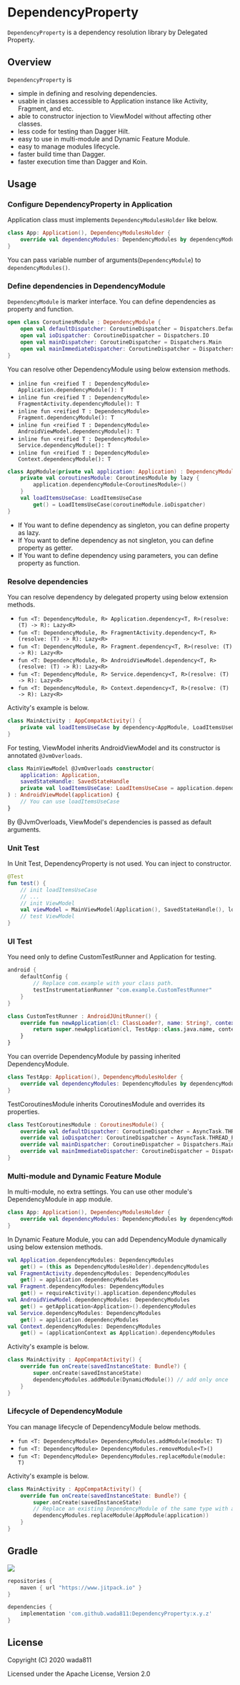 DependencyProperty
=====

`DependencyProperty` is a dependency resolution library by Delegated Property.

## Overview

`DependencyProperty` is

- simple in defining and resolving dependencies.
- usable in classes accessible to Application instance like Activity, Fragment, and etc.
- able to constructor injection to ViewModel without affecting other classes.
- less code for testing than Dagger Hilt.
- easy to use in multi-module and Dynamic Feature Module.
- easy to manage modules lifecycle.
- faster build time than Dagger.
- faster execution time than Dagger and Koin.

## Usage
### Configure DependencyProperty in Application
Application class must implements `DependencyModulesHolder` like below.

```kt
class App: Application(), DependencyModulesHolder {
    override val dependencyModules: DependencyModules by dependencyModules(AppModule(this), CoroutinesModule())
}
```

You can pass variable number of arguments(`DependencyModule`) to `dependencyModules()`.

### Define dependencies in DependencyModule
`DependencyModule` is marker interface.
You can define dependencies as property and function.

```kt
open class CoroutinesModule : DependencyModule {
    open val defaultDispatcher: CoroutineDispatcher = Dispatchers.Default
    open val ioDispatcher: CoroutineDispatcher = Dispatchers.IO
    open val mainDispatcher: CoroutineDispatcher = Dispatchers.Main
    open val mainImmediateDispatcher: CoroutineDispatcher = Dispatchers.Main.immediate
}
```

You can resolve other DependencyModule using below extension methods.

- `inline fun <reified T : DependencyModule> Application.dependencyModule(): T`
- `inline fun <reified T : DependencyModule> FragmentActivity.dependencyModule(): T`
- `inline fun <reified T : DependencyModule> Fragment.dependencyModule(): T`
- `inline fun <reified T : DependencyModule> AndroidViewModel.dependencyModule(): T`
- `inline fun <reified T : DependencyModule> Service.dependencyModule(): T`
- `inline fun <reified T : DependencyModule> Context.dependencyModule(): T`

```kt
class AppModule(private val application: Application) : DependencyModule {
    private val coroutinesModule: CoroutinesModule by lazy {
        application.dependencyModule<CoroutinesModule>()
    }
    val loadItemsUseCase: LoadItemsUseCase
        get() = LoadItemsUseCase(coroutineModule.ioDispatcher)
}
```

- If You want to define dependency as singleton, you can define property as lazy.
- If You want to define dependency as not singleton, you can define property as getter.
- If You want to define dependency using parameters, you can define property as function.

### Resolve dependencies

You can resolve dependency by delegated property using below extension methods.

- `fun <T: DependencyModule, R> Application.dependency<T, R>(resolve: (T) -> R): Lazy<R>`
- `fun <T: DependencyModule, R> FragmentActivity.dependency<T, R>(resolve: (T) -> R): Lazy<R>`
- `fun <T: DependencyModule, R> Fragment.dependency<T, R>(resolve: (T) -> R): Lazy<R>`
- `fun <T: DependencyModule, R> AndroidViewModel.dependency<T, R>(resolve: (T) -> R): Lazy<R>`
- `fun <T: DependencyModule, R> Service.dependency<T, R>(resolve: (T) -> R): Lazy<R>`
- `fun <T: DependencyModule, R> Context.dependency<T, R>(resolve: (T) -> R): Lazy<R>`

Activity's example is below.

```kt
class MainActivity : AppCompatActivity() {
    private val loadItemsUseCase by dependency<AppModule, LoadItemsUseCase> { it.loadItemsUseCase }
}
```

For testing, ViewModel inherits AndroidViewModel and its constructor is annotated `@JvmOverloads`.

```kt
class MainViewModel @JvmOverloads constructor(
    application: Application,
    savedStateHandle: SavedStateHandle
    private val loadItemsUseCase: LoadItemsUseCase = application.dependencyModule<AppModule>().loadItemsUseCase
) : AndroidViewModel(application) {
    // You can use loadItemsUseCase
}
```

By @JvmOverloads, ViewModel's dependencies is passed as default arguments.

### Unit Test

In Unit Test, DependencyProperty is not used.
You can inject to constructor.

```kt
@Test
fun test() {
    // init loadItemsUseCase
    // ...
    // init ViewModel
    val viewModel = MainViewModel(Application(), SavedStateHandle(), loadItemsUseCase)
    // test ViewModel
}
```

### UI Test

You need only to define CustomTestRunner and Application for testing.

```gradle
android {
    defaultConfig {
        // Replace com.example with your class path.
        testInstrumentationRunner "com.example.CustomTestRunner"
    }
}
```

```kt
class CustomTestRunner : AndroidJUnitRunner() {
    override fun newApplication(cl: ClassLoader?, name: String?, context: Context?): Application {
        return super.newApplication(cl, TestApp::class.java.name, context)
    }
}
```

You can override DependencyModule by passing inherited DependencyModule.

```kt
class TestApp: Application(), DependencyModulesHolder {
    override val dependencyModules: DependencyModules by dependencyModules(AppModule(this), TestCoroutinesModule())
}
```

TestCoroutinesModule inherits CoroutinesModule and overrides its properties.

```kt
class TestCoroutinesModule : CoroutinesModule() {
    override val defaultDispatcher: CoroutineDispatcher = AsyncTask.THREAD_POOL_EXECUTOR.asCoroutineDispatcher()
    override val ioDispatcher: CoroutineDispatcher = AsyncTask.THREAD_POOL_EXECUTOR.asCoroutineDispatcher()
    override val mainDispatcher: CoroutineDispatcher = Dispatchers.Main
    override val mainImmediateDispatcher: CoroutineDispatcher = Dispatchers.Main.immediate
}
```

### Multi-module and Dynamic Feature Module

In multi-module, no extra settings.
You can use other module's DependencyModule in app module.

```kt
class App: Application(), DependencyModulesHolder {
    override val dependencyModules: DependencyModules by dependencyModules(AppModule(this), CoroutinesModule())
}
```

In Dynamic Feature Module, you can add DependencyModule dynamically using below extension methods.

```kt
val Application.dependencyModules: DependencyModules
    get() = (this as DependencyModulesHolder).dependencyModules
val FragmentActivity.dependencyModules: DependencyModules
    get() = application.dependencyModules
val Fragment.dependencyModules: DependencyModules
    get() = requireActivity().application.dependencyModules
val AndroidViewModel.dependencyModules: DependencyModules
    get() = getApplication<Application>().dependencyModules
val Service.dependencyModules: DependencyModules
    get() = application.dependencyModules
val Context.dependencyModules: DependencyModules
    get() = (applicationContext as Application).dependencyModules
```

Activity's example is below.

```kt
class MainActivity : AppCompatActivity() {
    override fun onCreate(savedInstanceState: Bundle?) {
        super.onCreate(savedInstanceState)
        dependencyModules.addModule(DynamicModule()) // add only once
    }
}
```

### Lifecycle of DependencyModule

You can manage lifecycle of DependencyModule below methods.

- `fun <T: DependencyModule> DependencyModules.addModule(module: T)`
- `fun <T: DependencyModule> DependencyModules.removeModule<T>()`
- `fun <T: DependencyModule> DependencyModules.replaceModule(module: T)`

Activity's example is below.

```kt
class MainActivity : AppCompatActivity() {
    override fun onCreate(savedInstanceState: Bundle?) {
        super.onCreate(savedInstanceState)
        // Replace an existing DependencyModule of the same type with a new DependencyModule
        dependencyModules.replaceModule(AppModule(application))
    }
}
```

## Gradle

[![](https://jitpack.io/v/wada811/DependencyProperty.svg)](https://jitpack.io/#wada811/DependencyProperty)

```groovy
repositories {
    maven { url "https://www.jitpack.io" }
}

dependencies {
    implementation 'com.github.wada811:DependencyProperty:x.y.z'
}
```

## License

Copyright (C) 2020 wada811

Licensed under the Apache License, Version 2.0

